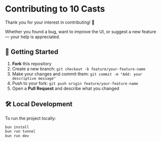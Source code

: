 # Contributing to 10 Casts

Thank you for your interest in contributing! 🎉

Whether you found a bug, want to improve the UI, or suggest a new feature — your help is appreciated.

## 🧰 Getting Started

1. **Fork** this repository
2. Create a new branch:
   `git checkout -b feature/your-feature-name`
3. Make your changes and commit them:
   `git commit -m "Add: your descriptive message"`
4. Push to your fork:
   `git push origin feature/your-feature-name`
5. Open a **Pull Request** and describe what you changed

## 🛠 Local Development

To run the project locally:

```bash
bun install
bun run tunnel
bun run dev
```
